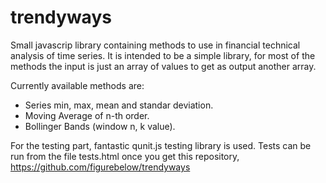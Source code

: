 trendyways
==========

Small javascrip library containing methods to use in financial technical analysis of time series.
It is intended to be a simple library, for most of the methods the input is just an array of values to get as output 
another array.

Currently available methods are:

- Series min, max, mean and standar deviation.
- Moving Average of n-th order.
- Bollinger Bands (window n, k value).

For the testing part, fantastic qunit.js testing library is used.
Tests can be run from the file tests.html once you get this
repository, https://github.com/figurebelow/trendyways
